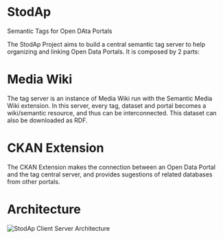 # StodAp
Semantic Tags for Open DAta Portals

The StodAp Project aims to build a central semantic tag server to help organizing and linking Open Data Portals. It is composed by 2 parts:

# Media Wiki #

The tag server is an instance of Media Wiki run with the Semantic Media Wiki extension. In this server, every tag, dataset and portal becomes a wiki/semantic resource, and thus can be interconnected. This dataset can also be downloaded as RDF.

# CKAN Extension #

The CKAN Extension makes the connection between an Open Data Portal and the tag central server, and provides sugestions of related databases from other portals.

# Architecture #

![StodAp Client Server Architecture](clientserver.jpg "StodAp Client Server Architecture")



